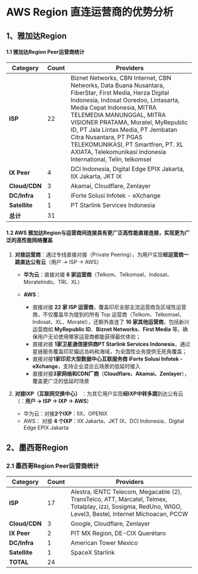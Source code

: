 

# AWS Region 直连运营商的优势分析



## 1、雅加达Region

#### 1.1 雅加达Region Peer运营商统计

| Category      | Count | Providers                                                    |
| ------------- | ----- | ------------------------------------------------------------ |
| **ISP**       | 22    | Biznet Networks, CBN Internet, CBN Networks, Data Buana Nusantara, FiberStar, First Media, Herza Digital Indonesia, Indosat Ooredoo, Lintasarta, Media Cepat Indonesia, MITRA TELEMEDIA MANUNGGAL, MITRA VISIONER PRATAMA, Moratel, MyRepublic ID, PT Jala Lintas Media, PT Jembatan Citra Nusantara, PT PGAS TELEKOMUNIKASI, PT Smartfren, PT. XL AXIATA, Telekomunikasi Indonesia International, Telin, telkomsel |
| **IX Peer**   | 4     | DCI Indonesia, Digital Edge EPIX Jakarta, IIX Jakarta, JKT IX |
| **Cloud/CDN** | 3     | Akamai, Cloudflare, Zenlayer                                 |
| **DC/Infra**  | 1     | iForte Solusi Infotek - eXchange                             |
| **Satellite** | 1     | PT Starlink Services Indonesia                               |
| **总计**      | 31    |                                                              |



#### 1.2 AWS 雅加达Region与运营商间连接具有更广泛高性能直接连接，实现更为广泛的高性能网络覆盖

1. **对接运营商**：通过专线直接对接（Private Peering），为用户实现**经运营商一跳直达公有云**（用户 → ISP → AWS） 

   - **华为云**：直接对接 **6 家运营商**（Telkom、Telkomsel、Indosat、Moratelindo、TRI、XL）

   - **AWS**：

     - 直接对接 **22 家 ISP 运营商**，覆盖印尼全部主流运营商及区域性运营商，不仅覆盖华为提到的所有 Top 运营商（Telkom、Telkomsel、Indosat、XL、Moratel），还额外直连了 **16 家其他运营商**，包括新兴运营商如 **MyRepublic ID**、**Biznet Networks**、**First Media** 等，确保用户无论使用哪家运营商都能获得最优体验；
     - 直接对接 **1家卫星通信提供商PT Starlink Services Indonesia**，通过星链服务覆盖印尼偏远岛屿和海域，为全国性业务提供无死角覆盖；
     - 直接对接**1家印尼大型数据中心互联服务商 iForte Solusi Infotek - eXchange**，支持企业混合云场景的低延时接入
     - 直接对接**3家网络和CDN厂商**（**Cloudflare、Akamai、Zenlayer**），覆盖更广泛的低延时场景

     

2. **对接IXP（互联网交换中心）** ：为其它用户实现**经IXP中转多跳**到达公有云（：**用户 → ISP → IXP → AWS**）
   * 华为云：对接**2个IXP**：IIX、OPENIX
   * AWS： 对接 **4 个IXP**：IIX Jakarta、JKT IX、DCI Indonesia、Digital Edge EPIX Jakarta





### 

## 2、墨西哥Region

### 2.1 墨西哥Region Peer运营商统计

| Category      | Count | Providers                                                    |
| ------------- | ----- | ------------------------------------------------------------ |
| **ISP**       | 17    | Alestra, IENTC Telecom, Megacable (2), TransTelco, ATT, Marcatel, Telmex, Totalplay, izzi, Sosigma, RedUno, WIGO, Level3, Bestel, Internet Michoacan, PCCW |
| **Cloud/CDN** | 3     | Google, Cloudflare, Zenlayer                                 |
| **IX Peer**   | 2     | PIT MX Region, DE-CIX Querétaro                              |
| **DC/Infra**  | 1     | American Tower Mexico                                        |
| **Satellite** | 1     | SpaceX Starlink                                              |
| **TOTAL**     | 24    |                                                              |
